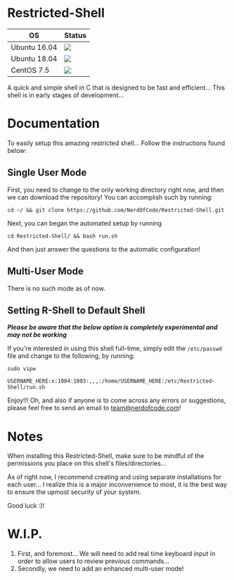 # Restricted-Shell

| OS | Status |
|----|--------|
| Ubuntu 16.04 | <img src="https://img.shields.io/badge/Build-Passing-brightgreen.svg"> |
| Ubuntu 18.04 | <img src="https://img.shields.io/badge/Build-Passing-brightgreen.svg"> |
| CentOS 7.5   | <img src="https://img.shields.io/badge/Build-Passing-brightgreen.svg"> |

A quick and simple shell in C that is designed to be fast and efficient... This shell is in early stages of development...

# Documentation
To easily setup this amazing restricted shell... Follow the instructions found below:

## Single User Mode

First, you need to change to the only working directory right now, and then we can download the repository! You can accomplish such by running: 

```shell
cd ~/ && git clone https://github.com/NerdOfCode/Restricted-Shell.git
```

Next, you can began the automated setup by running

```shell
cd Restricted-Shell/ && bash run.sh
```
And then just answer the questions to the automatic configuration!

## Multi-User Mode

There is no such mode as of now.

## Setting R-Shell to Default Shell

***Please be aware that the below option is completely experimental and may not be working***

If you're interested in using this shell full-time, simply edit the `/etc/passwd` file and change to the following, by running:

```shell
sudo vipw 

USERNAME_HERE:x:1004:1003:,,,:/home/USERNAME_HERE:/etc/Restricted-Shell/run.sh
```

Enjoy!!! Oh, and also if anyone is to come across any errors or suggestions, please feel free to send an email to team@nerdofcode.com!

# Notes

When installing this Restricted-Shell, make sure to be mindful of the permissions you place on this shell's files/directories...

As of right now, I recommend creating and using separate installations for each user... I realize this is a major inconvenience to most, it is the best way to ensure the upmost security of your system.

Good luck :)!

# W.I.P.

1. First, and foremost... We will need to add real time keyboard input in order to allow users to review previous commands...
2. Secondly, we need to add an enhanced multi-user mode!
